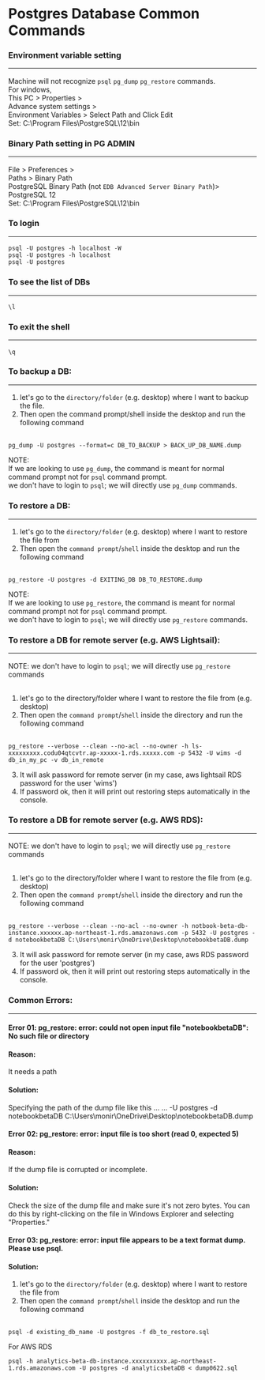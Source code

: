 # Postgres Database Common Commands

### Environment variable setting<hr>
Machine will not recognize `psql` `pg_dump` `pg_restore` commands.<br>
For windows, <br>
This PC > Properties > <br>
Advance system settings > <br>
Environment Variables > Select Path and Click Edit<br>
Set: C:\Program Files\PostgreSQL\12\bin

### Binary Path setting in PG ADMIN<hr>
File > Preferences > <br>
Paths > Binary Path<br>
PostgreSQL Binary Path (not `EDB Advanced Server Binary Path`)> PostgreSQL 12<br>
Set: C:\Program Files\PostgreSQL\12\bin


### To login<hr>
`psql -U postgres -h localhost -W`<br>
`psql -U postgres -h localhost`<br>
`psql -U postgres`<br>


### To see the list of DBs<hr>
`\l`<br>


### To exit the shell<hr>
`\q`<br>


### To backup a DB:<hr>
1. let's go to the `directory/folder` (e.g. desktop) where I want to backup the file.<br>
2. Then open the command prompt/shell inside the desktop and run the following command <br><br>
```
pg_dump -U postgres --format=c DB_TO_BACKUP > BACK_UP_DB_NAME.dump
```
NOTE: <br>
If we are looking to use `pg_dump`, the command is meant for normal command prompt not for `psql` command prompt.<br>
we don't have to login to `psql`; we will directly use `pg_dump` commands. <br>


### To restore a DB:<hr>
1. let's go to the `directory/folder` (e.g. desktop) where I want to restore the file from<br>
2. Then open the `command prompt`/`shell` inside the desktop and run the following command <br><br>
```
pg_restore -U postgres -d EXITING_DB DB_TO_RESTORE.dump
```
NOTE: <br>
If we are looking to use `pg_restore`, the command is meant for normal command prompt not for `psql` command prompt.<br>
we don't have to login to `psql`; we will directly use `pg_restore` commands. <br>


### To restore a DB for remote server (e.g. AWS Lightsail):<hr>
NOTE: we don't have to login to `psql`; we will directly use `pg_restore` commands<br><br>
1. let's go to the directory/folder where I want to restore the file from (e.g. desktop)<br>
2. Then open the `command prompt`/`shell` inside the directory and run the following command <br><br>
```
pg_restore --verbose --clean --no-acl --no-owner -h ls-xxxxxxxxx.codu04qtcvtr.ap-xxxxx-1.rds.xxxxx.com -p 5432 -U wims -d db_in_my_pc -v db_in_remote
```
3. It will ask password for remote server (in my case, aws lightsail RDS password for the user 'wims')
4. If password ok, then it will print out restoring steps automatically in the console.


### To restore a DB for remote server (e.g. AWS RDS):<hr>
NOTE: we don't have to login to `psql`; we will directly use `pg_restore` commands<br><br>
1. let's go to the directory/folder where I want to restore the file from (e.g. desktop)<br>
2. Then open the `command prompt`/`shell` inside the directory and run the following command <br><br>
```
pg_restore --verbose --clean --no-acl --no-owner -h notbook-beta-db-instance.xxxxxx.ap-northeast-1.rds.amazonaws.com -p 5432 -U postgres -d notebookbetaDB C:\Users\monir\OneDrive\Desktop\notebookbetaDB.dump
```
3. It will ask password for remote server (in my case, aws RDS password for the user 'postgres')
4. If password ok, then it will print out restoring steps automatically in the console.

### Common Errors:<hr>

#### Error 01: pg_restore: error: could not open input file "notebookbetaDB": No such file or directory<br>
#### Reason: 
It needs a path
#### Solution: 
Specifying the path of the dump file like this ... ... -U postgres -d notebookbetaDB C:\Users\monir\OneDrive\Desktop\notebookbetaDB.dump


#### Error 02: pg_restore: error: input file is too short (read 0, expected 5)<br>
#### Reason: 
If the dump file is corrupted or incomplete. <br>
#### Solution: 
Check the size of the dump file and make sure it's not zero bytes. You can do this by right-clicking on the file in Windows Explorer and selecting "Properties."<br>

#### Error 03: pg_restore: error: input file appears to be a text format dump. Please use psql.<br>
#### Solution: 
1. let's go to the `directory/folder` (e.g. desktop) where I want to restore the file from<br>
2. Then open the `command prompt`/`shell` inside the desktop and run the following command <br><br>
```
psql -d existing_db_name -U postgres -f db_to_restore.sql
```
For AWS RDS
```
psql -h analytics-beta-db-instance.xxxxxxxxxx.ap-northeast-1.rds.amazonaws.com -U postgres -d analyticsbetaDB < dump0622.sql
```

